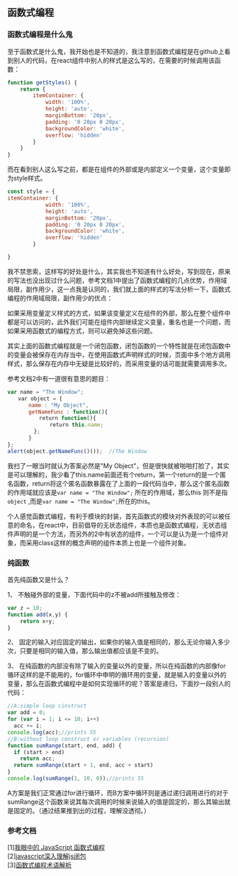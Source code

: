 ## 函数式编程

### 函数式编程是什么鬼

至于函数式是什么鬼，我开始也是不知道的，我注意到函数式编程是在github上看到别人的代码，在react组件中别人的样式是这么写的，在需要的时候调用该函数：

```javascript
function getStyles() {
	return {
		itemContainer: {
			width: '100%',
			height: 'auto',
			marginBottom: '20px',
			padding: '0 20px 0 20px',
			backgroundColor: 'white',
			overflow: 'hidden'
		}
	}
}
```

而在看到别人这么写之前，都是在组件的外部或是内部定义一个变量，这个变量即为style样式。

```javascript
const style = {
itemContainer: {
			width: '100%',
			height: 'auto',
			marginBottom: '20px',
			padding: '0 20px 0 20px',
			backgroundColor: 'white',
			overflow: 'hidden'
		}

}

```

我不禁思索，这样写的好处是什么，其实我也不知道有什么好处，写到现在，原来的写法也没出现过什么问题，参考文档1中提出了函数式编程的几点优势，作用域局限，副作用少，这一点我是认同的，我们就上面的样式的写法分析一下，函数式编程的作用域局限，副作用少的优点：

如果采用变量定义样式的方式，如果该变量定义在组件的外部，那么在整个组件中都是可以访问的，此外我们可能在组件内部继续定义变量，重名也是一个问题，而如果采用函数式的编程方式，则可以避免掉这些问题。

其实上面的函数式编程就是一个闭包函数，闭包函数的一个特性就是在闭包函数中的变量会被保存在内存当中，在使用函数式声明样式的时候，页面中多个地方调用样式，那么保存在内存中无疑是比较好的，而采用变量的话可能就需要调用多次。

参考文档2中有一道很有意思的题目：

```javascript
var name = "The Window";   
　　var object = {   
　　　　name : "My Object",   
　　　　getNameFunc : function(){   
　　　　　　return function(){   
　　　　　　　　return this.name;   
　　　　　};   
　　　　}   
};   
alert(object.getNameFunc()());  //The Window
```

我扫了一眼当时就认为答案必然是"My Object"，但是很快就被啪啪打脸了，其实是可以理解的，我少看了this.name前面还有个return，第一个return的是一个匿名函数，return将这个匿名函数暴露在了上面的一段代码当中，那么这个匿名函数的作用域就应该是```var name = "The Window";``` 所在的作用域，那么this 则不是指 ```object``` ,而是```var name = "The Window";```所在的this。

个人感觉函数式编程，有利于模块的封装，首先函数式的模块对外表现的可以被任意的命名，在react中，目前倡导的无状态组件，本质也是函数式编程，无状态组件声明的是一个方法，而另外的2中有状态的组件，一个可以是认为是一个组件对象，而采用class这样的概念声明的组件本质上也是一个组件对象。

### 纯函数

首先纯函数又是什么？

1、 不触碰外部的变量，下面代码中的z不被add所接触及修改：

```javascript
var z = 10;
function add(x,y) {
    return x+y;
}
```

2、 固定的输入对应固定的输出，如果你的输入值是相同的，那么无论你输入多少次，只要是相同的输入值，那么输出值都应该是不变的。

3、 在纯函数的内部没有除了输入的变量以外的变量，所以在纯函数的内部像for循环这样的是不能用的，for循环中申明的循环用的变量，就是输入的变量以外的变量，那么在函数式编程中是如何实现循环的呢？答案是递归，下面抄一段别人的代码：

```javascript
//A:simple loop cinstruct
var add = 0;
for (var i = 1; i <= 10; i++)
  acc += i;
console.log(acc);//prints 55
//B:without loop construct or variables (recursion)
function sumRange(start, end, add) {
  if (start > end)
    return acc;
  return sumRange(start + 1, end, acc + start)
}
console.log(sumRange(1, 10, 0));//prints 55
```

A方案是我们正常通过for进行循环，而B方案中循环则是通过递归调用进行的对于sumRange这个函数来说其每次调用的时候来说输入的值是固定的，那么其输出就是固定的。（通过结果推到出的过程，理解没透彻。）

### 参考文档

[1][我眼中的 JavaScript 函数式编程](https://zhuanlan.zhihu.com/p/25985501)<br/>
[2][javascript深入理解js闭包](http://www.jb51.net/article/24101.htm)<br/>
[3][函数式编程术语解析](http://mp.weixin.qq.com/s?__biz=MjM5MTA1MjAxMQ==&mid=2651222593&idx=1&sn=3f5cdab6505f7b4108a2ef5fba47b8bd&scene=21#wechat_redirect)